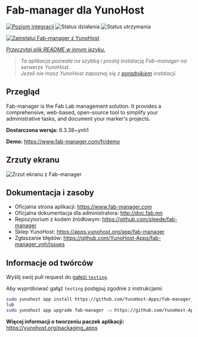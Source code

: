 <!--
To README zostało automatycznie wygenerowane przez <https://github.com/YunoHost/apps/tree/master/tools/readme_generator>
Nie powinno być ono edytowane ręcznie.
-->

# Fab-manager dla YunoHost

[![Poziom integracji](https://apps.yunohost.org/badge/integration/fab-manager)](https://ci-apps.yunohost.org/ci/apps/fab-manager/)
![Status działania](https://apps.yunohost.org/badge/state/fab-manager)
![Status utrzymania](https://apps.yunohost.org/badge/maintained/fab-manager)

[![Zainstaluj Fab-manager z YunoHost](https://install-app.yunohost.org/install-with-yunohost.svg)](https://install-app.yunohost.org/?app=fab-manager)

*[Przeczytaj plik README w innym języku.](./ALL_README.md)*

> *Ta aplikacja pozwala na szybką i prostą instalację Fab-manager na serwerze YunoHost.*  
> *Jeżeli nie masz YunoHost zapoznaj się z [poradnikiem](https://yunohost.org/install) instalacji.*

## Przegląd

Fab-manager is the Fab Lab management solution. It provides a comprehensive, web-based, open-source tool to simplify your administrative tasks, and document your marker's projects.


**Dostarczona wersja:** 6.3.38~ynh1

**Demo:** <https://www.fab-manager.com/fr/demo>

## Zrzuty ekranu

![Zrzut ekranu z Fab-manager](./doc/screenshots/dashboard-mockup.webp)

## Dokumentacja i zasoby

- Oficjalna strona aplikacji: <https://www.fab-manager.com>
- Oficjalna dokumentacja dla administratora: <http://doc.fab.mn>
- Repozytorium z kodem źródłowym: <https://github.com/sleede/fab-manager>
- Sklep YunoHost: <https://apps.yunohost.org/app/fab-manager>
- Zgłaszanie błędów: <https://github.com/YunoHost-Apps/fab-manager_ynh/issues>

## Informacje od twórców

Wyślij swój pull request do [gałęzi `testing`](https://github.com/YunoHost-Apps/fab-manager_ynh/tree/testing).

Aby wypróbować gałąź `testing` postępuj zgodnie z instrukcjami:

```bash
sudo yunohost app install https://github.com/YunoHost-Apps/fab-manager_ynh/tree/testing --debug
lub
sudo yunohost app upgrade fab-manager -u https://github.com/YunoHost-Apps/fab-manager_ynh/tree/testing --debug
```

**Więcej informacji o tworzeniu paczek aplikacji:** <https://yunohost.org/packaging_apps>
